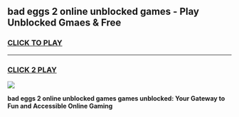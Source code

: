 
## bad eggs 2 online unblocked games - Play Unblocked Gmaes & Free
<h3>
<a href="https://premium.freeplayer.one?title=bad_eggs_2_online_unblocked_games&ref=19F">CLICK TO PLAY</a></h3>
<hr>

<h3>
<a href="https://premium.freeplayer.one?title=bad_eggs_2_online_unblocked_games&ref=19F">CLICK 2 PLAY</a>
  
</h3>

<a href="https://premium.freeplayer.one?title=bad_eggs_2_online_unblocked_games&ref=19F/"><img src="https://clearcache.store/games.png"></a>


**bad eggs 2 online unblocked games games unblocked: Your Gateway to Fun and Accessible Online Gaming**
